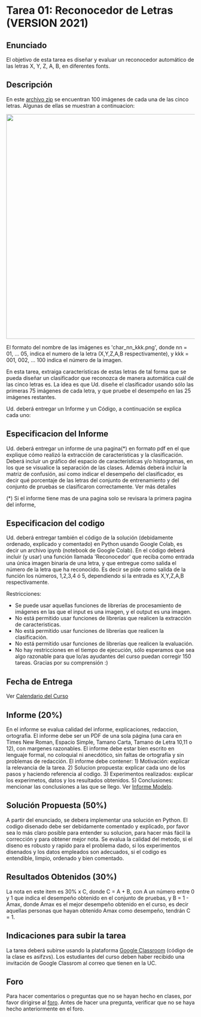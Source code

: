 # Tarea 01: Reconocedor de Letras (VERSION 2021)

## Enunciado
El objetivo de esta tarea es diseñar y evaluar un reconocedor automático de las letras X, Y, Z, A, B, en diferentes fonts.


## Descripción

En este [archivo zip](https://github.com/domingomery/patrones/tree/master/tareas/Tarea_01/letras.zip) se encuentran 100 imágenes de cada una de las cinco letras. Algunas de ellas se muestran a continuacion:

<img src="https://github.com/domingomery/patrones/blob/master/tareas/Tarea_01/samples.png" width="600">

El formato del nombre de las imágenes es 'char_nn_kkk.png', donde nn = 01, ... 05, indica el numero de la letra (X,Y,Z,A,B respectivamente), y kkk = 001, 002, ... 100 indica el número de la imagen.

En esta tarea, extraiga características de estas letras de tal forma que se pueda diseñar un clasificador que reconozca de manera automática cuál de las cinco letras es. La idea es que Ud. diseñe el clasificador usando sólo las primeras 75 imágenes de cada letra, y que pruebe el desempeño en las 25 imágenes restantes.

Ud. deberá entregar un Informe y un Código, a continuación se explica cada uno:

## Especificacion del Informe

Ud. deberá entregar un informe de una pagina(*) en formato pdf en el que explique cómo realizó la extracción de características y la clasificación. Deberá incluir un gráfico del espacio de características y/o histogramas, en los que se visualice la separación de las clases. Además deberá incluir la matriz de confusión, así como indicar el desempeño del clasificador, es decir qué porcentaje de las letras del conjunto de entrenamiento y del conjunto de pruebas se clasificaron correctamente. Ver más detalles 

(*) Si el informe tiene mas de una pagina solo se revisara la primera pagina del informe,

## Especificacion del codigo
Ud. deberá entregar también el código de la solución (debidamente ordenado, explicado y comentado) en Python usando Google Colab, es decir un archivo ipynb (notebook de Google Colab). En el código deberá incluir (y usar) una función llamada 'Reconocedor' que reciba como entrada una única imagen binaria de una letra, y que entregue como salida el número de la letra que ha reconocido. Es decir se pide como salida de la función los números, 1,2,3,4 ó 5, dependiendo si la entrada es X,Y,Z,A,B respectivamente.

Restricciones:

* Se puede usar aquellas funciones de librerías de procesamiento de imágenes en las que el input es una imagen, y el output es una imagen. 
* No está permitido usar funciones de librerías que realicen la extracción de caracteristicas.
* No está permitido usar funciones de librerías que realicen la clasificación.
* No está permitido usar funciones de librerías que realicen la evaluación.
* No hay restricciones en el tiempo de ejecución, sólo esperamos que sea algo razonable para que lo/as ayudantes del curso puedan corregir 150 tareas. Gracias por su comprensión :)


## Fecha de Entrega
Ver [Calendario del Curso](https://domingomery.ing.puc.cl/teaching/patrones/)

## Informe (20%)
En el informe se evalua calidad del informe, explicaciones, redaccion, ortografia. El informe debe ser un PDF de una sola página (una cara en Times New Roman, Espacio Simple, Tamano Carta, Tamano de Letra 10,11 o 12), con margenes razonables. El informe debe estar bien escrito en lenguaje formal, no coloquial ni anecdótico, sin faltas de ortografía y sin problemas de redacción. El informe debe contener: 1) Motivación: explicar la relevancia de la tarea. 2) Solucion propuesta: explicar cada uno de los pasos y haciendo referencia al codigo. 3) Experimentos realizados: explicar los experimetos, datos y los resultados obtenidos. 5) Conclusiones: mencionar las conclusiones a las que se llego. Ver [Informe Modelo](https://github.com/domingomery/patrones/blob/master/tareas/TareaModelo.pdf).

## Solución Propuesta (50%)
A partir del enunciado, se debera implementar una solución en Python. El codigo disenado debe ser debidamente comentado y explicado, por favor sea lo más claro posible para entender su solucion, para hacer más fácil la corrección y para obtener mejor nota. Se evalua la calidad del metodo, si el diseno es robusto y rapido para el problema dado, si los experimentos disenados y los datos empleados son adecuados, si el codigo es entendible, limpio, ordenado y bien comentado.

## Resultados Obtenidos (30%)
La nota en este item es 30% x C, donde C = A + B, con A un número entre 0 y 1 que indica el desempeño obtenido en el conjunto de pruebas, y B = 1 - Amax, donde Amax es el mejor desempeño obtenido en el curso, es decir aquellas personas que hayan obtenido Amax como desempeño, tendrán C = 1.

## Indicaciones para subir la tarea
La tarea deberá subirse usando la plataforma [Google Classroom](https://classroom.google.com/c/Mjk2NzQzMTI1MTc1?cjc=asifzvs) (código de la clase es asifzvs). Los estudiantes del curso deben haber recibido una invitación de Google Classrom al correo que tienen en la UC.

## Foro
Para hacer comentarios o preguntas que no se hayan hecho en clases, por favor dirigirse al [foro](https://github.com/domingomery/patrones/issues/20). Antes de hacer una pregunta, verificar que no se haya hecho anteriormente en el foro.

